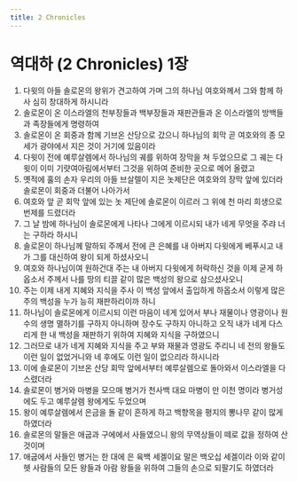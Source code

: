 ```yaml
---
title: 2 Chronicles
---
```


# 역대하 (2 Chronicles) 1장
1. 다윗의 아들 솔로몬의 왕위가 견고하여 가며 그의 하나님 여호와께서 그와 함께 하사 심히 창대하게 하시니라
1. 솔로몬이 온 이스라엘의 천부장들과 백부장들과 재판관들과 온 이스라엘의 방백들과 족장들에게 명령하여
1. 솔로몬이 온 회중과 함께 기브온 산당으로 갔으니 하나님의 회막 곧 여호와의 종 모세가 광야에서 지은 것이 거기에 있음이라
1. 다윗이 전에 예루살렘에서 하나님의 궤를 위하여 장막을 쳐 두었으므로 그 궤는 다윗이 이미 기럇여아림에서부터 그것을 위하여 준비한 곳으로 메어 올렸고
1. 옛적에 훌의 손자 우리의 아들 브살렐이 지은 놋제단은 여호와의 장막 앞에 있더라 솔로몬이 회중과 더불어 나아가서
1. 여호와 앞 곧 회막 앞에 있는 놋 제단에 솔로몬이 이르러 그 위에 천 마리 희생으로 번제를 드렸더라
1. 그 날 밤에 하나님이 솔로몬에게 나타나 그에게 이르시되 내가 네게 무엇을 주랴 너는 구하라 하시니
1. 솔로몬이 하나님께 말하되 주께서 전에 큰 은혜를 내 아버지 다윗에게 베푸시고 내가 그를 대신하여 왕이 되게 하셨사오니
1. 여호와 하나님이여 원하건대 주는 내 아버지 다윗에게 허락하신 것을 이제 굳게 하옵소서 주께서 나를 땅의 티끌 같이 많은 백성의 왕으로 삼으셨사오니
1. 주는 이제 내게 지혜와 지식을 주사 이 백성 앞에서 출입하게 하옵소서 이렇게 많은 주의 백성을 누가 능히 재판하리이까 하니
1. 하나님이 솔로몬에게 이르시되 이런 마음이 네게 있어서 부나 재물이나 영광이나 원수의 생명 멸하기를 구하지 아니하며 장수도 구하지 아니하고 오직 내가 네게 다스리게 한 내 백성을 재판하기 위하여 지혜와 지식을 구하였으니
1. 그러므로 내가 네게 지혜와 지식을 주고 부와 재물과 영광도 주리니 네 전의 왕들도 이런 일이 없었거니와 네 후에도 이런 일이 없으리라 하시니라
1. 이에 솔로몬이 기브온 산당 회막 앞에서부터 예루살렘으로 돌아와서 이스라엘을 다스렸더라
1. 솔로몬이 병거와 마병을 모으매 병거가 천사백 대요 마병이 만 이천 명이라 병거성에도 두고 예루살렘 왕에게도 두었으며
1. 왕이 예루살렘에서 은금을 돌 같이 흔하게 하고 백향목을 평지의 뽕나무 같이 많게 하였더라
1. 솔로몬의 말들은 애굽과 구에에서 사들였으니 왕의 무역상들이 떼로 값을 정하여 산 것이며
1. 애굽에서 사들인 병거는 한 대에 은 육백 세겔이요 말은 백오십 세겔이라 이와 같이 헷 사람들의 모든 왕들과 아람 왕들을 위하여 그들의 손으로 되팔기도 하였더라
